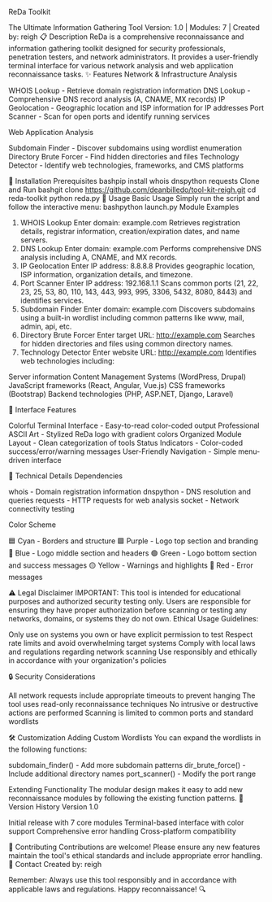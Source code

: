 ReDa Toolkit

The Ultimate Information Gathering Tool
Version: 1.0 | Modules: 7 | Created by: reigh
📋 Description
ReDa is a comprehensive reconnaissance and information gathering toolkit designed for security professionals, penetration testers, and network administrators. It provides a user-friendly terminal interface for various network analysis and web application reconnaissance tasks.
✨ Features
Network & Infrastructure Analysis

WHOIS Lookup - Retrieve domain registration information
DNS Lookup - Comprehensive DNS record analysis (A, CNAME, MX records)
IP Geolocation - Geographic location and ISP information for IP addresses
Port Scanner - Scan for open ports and identify running services

Web Application Analysis

Subdomain Finder - Discover subdomains using wordlist enumeration
Directory Brute Forcer - Find hidden directories and files
Technology Detector - Identify web technologies, frameworks, and CMS platforms

🚀 Installation
Prerequisites
bashpip install whois dnspython requests
Clone and Run
bashgit clone https://github.com/deanbilledo/tool-kit-reigh.git
cd reda-toolkit
python reda.py
📖 Usage
Basic Usage
Simply run the script and follow the interactive menu:
bashpython launch.py
Module Examples
1. WHOIS Lookup
Enter domain: example.com
Retrieves registration details, registrar information, creation/expiration dates, and name servers.
2. DNS Lookup
Enter domain: example.com
Performs comprehensive DNS analysis including A, CNAME, and MX records.
3. IP Geolocation
Enter IP address: 8.8.8.8
Provides geographic location, ISP information, organization details, and timezone.
4. Port Scanner
Enter IP address: 192.168.1.1
Scans common ports (21, 22, 23, 25, 53, 80, 110, 143, 443, 993, 995, 3306, 5432, 8080, 8443) and identifies services.
5. Subdomain Finder
Enter domain: example.com
Discovers subdomains using a built-in wordlist including common patterns like www, mail, admin, api, etc.
6. Directory Brute Forcer
Enter target URL: http://example.com
Searches for hidden directories and files using common directory names.
7. Technology Detector
Enter website URL: http://example.com
Identifies web technologies including:

Server information
Content Management Systems (WordPress, Drupal)
JavaScript frameworks (React, Angular, Vue.js)
CSS frameworks (Bootstrap)
Backend technologies (PHP, ASP.NET, Django, Laravel)

🎨 Interface Features

Colorful Terminal Interface - Easy-to-read color-coded output
Professional ASCII Art - Stylized ReDa logo with gradient colors
Organized Module Layout - Clean categorization of tools
Status Indicators - Color-coded success/error/warning messages
User-Friendly Navigation - Simple menu-driven interface

🔧 Technical Details
Dependencies

whois - Domain registration information
dnspython - DNS resolution and queries
requests - HTTP requests for web analysis
socket - Network connectivity testing

Color Scheme

🟦 Cyan - Borders and structure
🟪 Purple - Logo top section and branding
🔵 Blue - Logo middle section and headers
🟢 Green - Logo bottom section and success messages
🟡 Yellow - Warnings and highlights
🔴 Red - Error messages

⚠️ Legal Disclaimer
IMPORTANT: This tool is intended for educational purposes and authorized security testing only. Users are responsible for ensuring they have proper authorization before scanning or testing any networks, domains, or systems they do not own.
Ethical Usage Guidelines:

Only use on systems you own or have explicit permission to test
Respect rate limits and avoid overwhelming target systems
Comply with local laws and regulations regarding network scanning
Use responsibly and ethically in accordance with your organization's policies

🔒 Security Considerations

All network requests include appropriate timeouts to prevent hanging
The tool uses read-only reconnaissance techniques
No intrusive or destructive actions are performed
Scanning is limited to common ports and standard wordlists

🛠️ Customization
Adding Custom Wordlists
You can expand the wordlists in the following functions:

subdomain_finder() - Add more subdomain patterns
dir_brute_force() - Include additional directory names
port_scanner() - Modify the port range

Extending Functionality
The modular design makes it easy to add new reconnaissance modules by following the existing function patterns.
📝 Version History
Version 1.0

Initial release with 7 core modules
Terminal-based interface with color support
Comprehensive error handling
Cross-platform compatibility

🤝 Contributing
Contributions are welcome! Please ensure any new features maintain the tool's ethical standards and include appropriate error handling.
📧 Contact
Created by: reigh

Remember: Always use this tool responsibly and in accordance with applicable laws and regulations. Happy reconnaissance! 🔍
